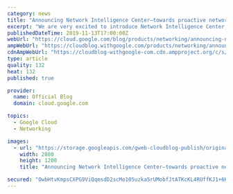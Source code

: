 ```yaml
---
category: news
title: "Announcing Network Intelligence Center—towards proactive network operations"
excerpt: "We are very excited to introduce Network Intelligence Center, Google Cloud’s comprehensive network monitoring, verification, and optimization platform across the cloud and on-prem data centers, along with an initial set of modules. Organizations are increasingly adopting multi-cloud implementations and"
publishedDateTime: 2019-11-13T17:00:00Z
webUrl: "https://cloud.google.com/blog/products/networking/announcing-network-intelligence-center/"
ampWebUrl: "https://cloudblog.withgoogle.com/products/networking/announcing-network-intelligence-center/amp/"
cdnAmpWebUrl: "https://cloudblog-withgoogle-com.cdn.ampproject.org/c/s/cloudblog.withgoogle.com/products/networking/announcing-network-intelligence-center/amp/"
type: article
quality: 132
heat: 132
published: true

provider:
  name: Official Blog
  domain: cloud.google.com

topics:
  - Google Cloud
  - Networking

images:
  - url: "https://storage.googleapis.com/gweb-cloudblog-publish/original_images/Google_Cloud_Networking_3zUkxrK.jpg"
    width: 2880
    height: 1200
    title: "Announcing Network Intelligence Center—towards proactive network operations"

secured: "OwbHtvKmpsCXPG9ViQqmsdD2scMo105uzka5rUMobfJtATKcKL4RUffKJ1+6KVZ8y126XmCT+Cjn3ep8k2A0fxBcfoNZyLM8iJQww8GuGOTG63I22euk0/DjM4TlFR7wBb6N4tkgwV/yXbkRdag4PSs4TD6rA+dqGtKuiY/tInIWgHN8If+vnRSPY2PgFGPQdeK1iK+efBK6bAuEGybVzj4U3TcLREonb7WNTEuKiDXfrqCLa2s1/MIiNJfScBHEuqwphY3vUeH5rnbiLmi/0pvqf0vd6azOTijWedLKzY6r0OwfR6P9KiqxR1Z6xwhCPPsN8ZgNntpelyPQR4zQ1w==;ZJRAYqWMMpF1JKSOMXl3KA=="
---
```



